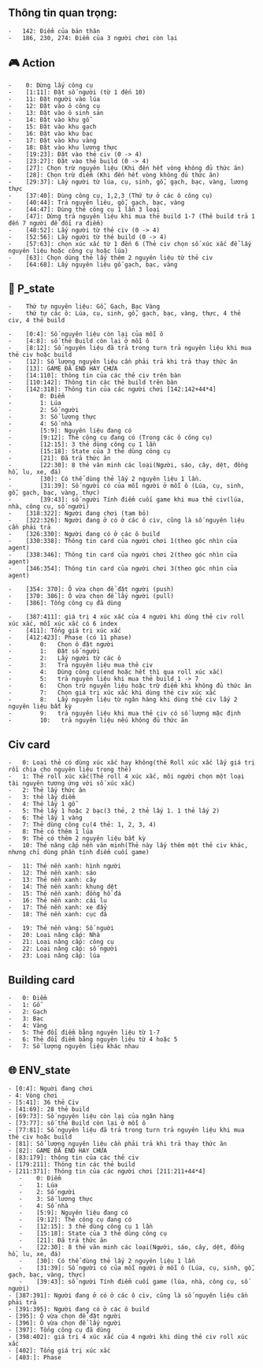 ##   Thông tin quan trọng:
    -   142: Điểm của bản thân
    -   186, 230, 274: Điểm của 3 người chơi còn lại
    
##  :video_game: Action
    -    0: Dừng lấy công cụ
    -    [1:11]: Đặt số người (từ 1 đến 10)
    -    11: Đặt người vào lúa
    -    12: Đặt vào ô công cụ
    -    13: Đặt vào ô sinh sản
    -    14: Đặt vào khu gỗ
    -    15: Đặt vào khu gạch
    -    16: Đặt vào khu bạc
    -    17: Đặt vào khu vàng
    -    18: Đặt vào khu lương thực
    -    [19:23]: Đặt vào thẻ civ (0 -> 4)
    -    [23:27]: Đặt vào thẻ build (0 -> 4)
    -    [27]: Chọn trừ nguyên liệu (Khi đến hết vòng không đủ thức ăn)
    -    [28]: Chọn trừ điểm (Khi đến hết vòng không đủ thức ăn)
    -    [29:37]: Lấy người từ lúa, cụ, sinh, gỗ, gạch, bạc, vàng, lương thực
    -    [37:40]: Dùng công cụ, 1,2,3 (Thứ tự ở các ô công cụ)
    -    [40:44]: Trả nguyên liêu, gỗ, gạch, bạc, vàng
    -    [44:47]: Dùng thẻ công cụ 1 lần 3 loại 
    -    [47]: Dừng trả nguyên liệu khi mua thẻ build 1-7 (Thẻ build trả 1 đến 7 người để đổi ra điểm)
    -    [48:52]: Lấy người từ thẻ civ (0 -> 4)
    -    [52:56]: Lấy người từ thẻ build (0 -> 4)
    -    [57:63]: chọn xúc xắc từ 1 đến 6 (Thẻ civ chọn số xúc xắc để lấy nguyên liệu hoặc công cụ hoặc lúa)
    -    [63]: Chọn dùng thẻ lấy thêm 2 nguyên liệu từ thẻ civ
    -    [64:68]: Lấy nguyên liệu gỗ gạch, bạc, vàng
  
  
  
  ##  :bust_in_silhouette: P_state
    -    Thứ tự nguyên liệu: Gỗ, Gạch, Bạc Vàng
    -    thứ tự các ô: Lúa, cụ, sinh, gỗ, gạch, bạc, vàng, thực, 4 thẻ civ, 4 thẻ build

    -    [0:4]: Số nguyên liệu còn lại của mỗi ô
    -    [4:8]: số thẻ Build còn lại ở mỗi ô
    -    [8:12]: Số nguyên liệu đã trả trong turn trả nguyên liệu khi mua thẻ civ hoặc build
    -    [12]: Số lượng nguyên liệu cần phải trả khi trả thay thức ăn
    -    [13]: GAME ĐÃ END HAY CHƯA
    -    [14:110]: thông tin của các thẻ civ trên bàn
    -    [110:142]: Thông tin các thẻ build trên bàn
    -    [142:318]: Thông tin của các người chơi [142:142+44*4]
    -        0: Điểm 
    -        1: Lúa
    -        2: Số người
    -        3: Số lương thực
    -        4: Số nhà
    -        [5:9]: Nguyên liệu đang có
    -        [9:12]: Thẻ công cụ đang có (Trong các ô công cụ)
    -        [12:15]: 3 thẻ dùng công cụ 1 lần
    -        [15:18]: State của 3 thẻ dùng công cụ
    -        [21]: Đã trả thức ăn
    -        [22:30]: 8 thẻ văn minh các loại(Người, sáo, cây, dệt, đồng hồ, lu, xe, đá)
    -        [30]: Có thể dùng thẻ lấy 2 nguyên liệu 1 lần.
    -        [31:39]: Số người có của mỗi người ở mỗi ô (Lúa, cụ, sinh, gỗ, gạch, bạc, vàng, thực)
    -        [39:43]: số người Tính điểm cuối game khi mua thẻ civ(lúa, nhà, công cụ, số người)
    -    [318:322]: Người đang chơi (tạm bỏ)
    -    [322:326]: Người đang ở có ở các ô civ, cũng là số nguyên liệu cần phải trả
    -    [326:330]: Người đang có ở các ô build
    -    [330:338]: Thông tin card của người chơi 1(theo góc nhìn của agent)
    -    [338:346]: Thông tin card của người chơi 2(theo góc nhìn của agent)
    -    [346:354]: Thông tin card của người chơi 3(theo góc nhìn của agent)

    -    [354: 370]: Ô vừa chọn để đặt người (push)
    -    [370: 386]: Ô vừa chọn để lấy người (pull)
    -    [386]: Tổng công cụ đã dùng

    -    [387:411]: giá trị 4 xúc xắc của 4 người khi dùng thẻ civ roll xúc xắc, mỗi xúc xắc có 6 index
    -    [411]: Tổng giá trị xúc xắc
    -    [412:423]: Phase (có 11 phase)
    -        0:   Chọn ô đặt người
    -        1:   Đặt số người
    -        2:   Lấy người từ các ô
    -        3:   Trả nguyên liệu mua thẻ civ
    -        4:   Dùng công cụ(end hoặc hết thì qua roll xúc xắc)
    -        5:   trả nguyên liệu khi mua thẻ build 1 -> 7
    -        6:   Chọn trừ nguyên liệu hoặc trừ điểm khi không đủ thức ăn
    -        7:   Chọn giá trị xúc xắc khi dùng thẻ civ xúc xắc
    -        8:   Lấy nguyên liệu từ ngân hàng khi dùng thẻ civ lấy 2 nguyên liệu bất kỳ
    -        9:   trả nguyên liệu khi mua thẻ civ có số lượng mặc định
    -        10:   trả nguyên liệu nếu không đủ thức ăn
  
  
##  Civ card
    -   0: Loại thẻ có dùng xúc xắc hay không(thẻ Roll xúc xắc lấy giá trị rồi chia cho nguyên liệu trong thẻ)
    -   1: Thẻ roll xúc xắc(Thẻ roll 4 xúc xắc, mõi người chọn một loại tài nguyên tương ứng với số xúc xắc)
    -   2: Thẻ lấy thức ăn
    -   3: thẻ lấy điểm
    -   4: Thẻ lấy 1 gỗ
    -   5: Thẻ lấy 1 hoặc 2 bạc(3 thẻ, 2 thẻ lấy 1. 1 thẻ lấy 2)
    -   6: Thẻ lấy 1 vàng
    -   7: Thẻ dùng công cụ(4 thẻ: 1, 2, 3, 4)
    -   8: Thẻ có thêm 1 lúa
    -   9: Thẻ có thêm 2 nguyên liệu bất kỳ
    -   10: Thẻ nâng cấp nền văn minh(Thẻ này lấy thêm một thẻ civ khác, nhưng chỉ dùng phần tính điểm cuối game)
  
    -   11: Thẻ nền xanh: hình người
    -   12: Thẻ nền xanh: sáo
    -   13: Thẻ nền xanh: cây
    -   14: Thẻ nền xanh: khung dệt
    -   15: Thẻ nền xanh: đồng hồ đá
    -   16: Thẻ nền xanh: cái lu
    -   17: Thẻ nền xanh: xe đẩy
    -   18: Thẻ nền xanh: cục đá
  
    -   19: Thẻ nền vàng: Số nguời
    -   20: Loại nâng cấp: Nhà
    -   21: Loại nâng cấp: công cụ
    -   22: Loại nâng cấp: số người
    -   23: Loại nâng cấp: lúa
       
  
##  Building card
    -   0: Điểm
    -   1: Gỗ
    -   2: Gạch
    -   3: Bạc
    -   4: Vàng
    -   5: Thẻ đổi điểm bằng nguyên liệu từ 1-7
    -   6: Thẻ đổi điểm bằng nguyên liệu từ 4 hoặc 5
    -   7: Số lượng nguyên liệu khác nhau
  
##  :globe_with_meridians: ENV_state
    - [0:4]: Nguời đang chơi
    - 4: Vòng chơi
    - [5:41]: 36 thẻ Civ
    - [41:69]: 28 thẻ build
    - [69:73]: Số nguyên liệu còn lại của ngân hàng
    - [73:77]: số thẻ Build còn lại ở mỗi ô
    - [77:81]: Số nguyên liệu đã trả trong turn trả nguyên liệu khi mua thẻ civ hoặc build
    - [81]: Số lượng nguyên liệu cần phải trả khi trả thay thức ăn
    - [82]: GAME ĐÃ END HAY CHƯA
    - [83:179]: thông tin của các thẻ civ
    - [179:211]: Thông tin các thẻ build
    - [211:371]: Thông tin của các người chơi [211:211+44*4]
       -    0: Điểm
       -    1: Lúa
       -    2: Số người
       -    3: Số lương thực
       -    4: Số nhà
       -    [5:9]: Nguyên liệu đang có
       -    [9:12]: Thẻ công cụ đang có
       -    [12:15]: 3 thẻ dùng công cụ 1 lần
       -    [15:18]: State của 3 thẻ dùng công cụ
       -    [21]: Đã trả thức ăn
       -    [22:30]: 8 thẻ văn minh các loại(Người, sáo, cây, dệt, đồng hồ, lu, xe, đá)
       -    [30]: Có thể dùng thẻ lấy 2 nguyên liệu 1 lần
       -    [31:39]: Số người có của mỗi người ở mỗi ô (Lúa, cụ, sinh, gỗ, gạch, bạc, vàng, thực)
       -    [39:43]: số người Tính điểm cuối game (lúa, nhà, công cụ, số người)
    - [387:391]: Người đang ở có ở các ô civ, cũng là số nguyên liệu cần phải trả
    - [391:395]: Người đang có ở các ô build
    - [395]: Ô vừa chọn để đặt người
    - [396]: Ô vừa chọn để lấy người
    - [397]: Tổng công cụ đã dùng
    - [398:402]: giá trị 4 xúc xắc của 4 người khi dùng thẻ civ roll xúc xắc
    - [402]: Tổng giá trị xúc xắc
    - [403:]: Phase 